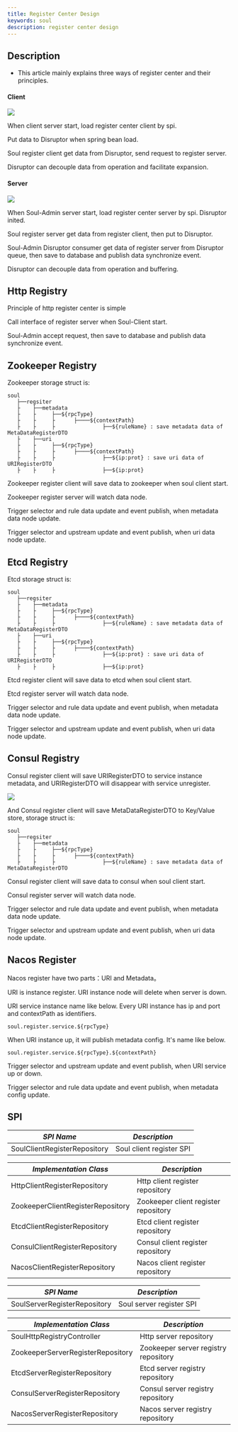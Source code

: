 ```yaml
---
title: Register Center Design
keywords: soul
description: register center design
---
```


## Description

* This article mainly explains three ways of register center and their principles.

#### Client

![](/img/soul/register/client.png)

When client server start, load register center client by spi.

Put data to Disruptor when spring bean load.

Soul register client get data from Disruptor, send request to register server.

Disruptor can decouple data from operation and facilitate expansion.

#### Server 

![](/img/soul/register/server.png)

When Soul-Admin server start, load register center server by spi. Disruptor inited.

Soul register server get data from register client, then put to Disruptor.

Soul-Admin Disruptor consumer get data of register server from Disruptor queue,  then save to database and publish data synchronize event.

Disruptor can decouple data from operation and buffering.


## Http Registry

Principle of http register center is simple

Call interface of register server when Soul-Client start.

Soul-Admin accept request,  then save to database and publish data synchronize event.

## Zookeeper Registry

Zookeeper storage struct is:

```
soul
   ├──regsiter
   ├    ├──metadata
   ├    ├     ├──${rpcType}
   ├    ├     ├      ├────${contextPath}
   ├    ├     ├               ├──${ruleName} : save metadata data of MetaDataRegisterDTO
   ├    ├──uri
   ├    ├     ├──${rpcType}
   ├    ├     ├      ├────${contextPath}
   ├    ├     ├               ├──${ip:prot} : save uri data of URIRegisterDTO
   ├    ├     ├               ├──${ip:prot}
```

Zookeeper register client will save data to zookeeper when soul client start.

Zookeeper register server will watch data node.

Trigger selector and rule data update and event publish, when metadata data node update.

Trigger selector and upstream update and event publish, when uri data node update.

## Etcd Registry

Etcd storage struct is:

```
soul
   ├──regsiter
   ├    ├──metadata
   ├    ├     ├──${rpcType}
   ├    ├     ├      ├────${contextPath}
   ├    ├     ├               ├──${ruleName} : save metadata data of MetaDataRegisterDTO
   ├    ├──uri
   ├    ├     ├──${rpcType}
   ├    ├     ├      ├────${contextPath}
   ├    ├     ├               ├──${ip:prot} : save uri data of URIRegisterDTO
   ├    ├     ├               ├──${ip:prot}
```

Etcd register client will save data to etcd when soul client start.

Etcd register server will watch data node.

Trigger selector and rule data update and event publish, when metadata data node update.

Trigger selector and upstream update and event publish, when uri data node update.

## Consul Registry

Consul register client will save URIRegisterDTO to service instance metadata, and URIRegisterDTO will disappear with service unregister. 

![](/img/soul/register/Consul-ui.png)

And Consul register client will save MetaDataRegisterDTO to Key/Value store, storage struct is:

```
soul
   ├──regsiter
   ├    ├──metadata
   ├    ├     ├──${rpcType}
   ├    ├     ├      ├────${contextPath}
   ├    ├     ├               ├──${ruleName} : save metadata data of MetaDataRegisterDTO

```

Consul register client will save data to consul when soul client start.

Consul register server will watch data node.

Trigger selector and rule data update and event publish, when metadata data node update.

Trigger selector and upstream update and event publish, when uri data node update.

## Nacos Register

Nacos register have two parts：URI and Metadata。

URI is instance register. URI instance node will delete when server is down.

URI service instance name like below. Every URI instance has ip and port and contextPath as identifiers.

```
soul.register.service.${rpcType}
```

When URI instance up, it will publish metadata config. It's name like below.

```
soul.register.service.${rpcType}.${contextPath}
```

Trigger selector and upstream update and event publish, when URI service up or down.

Trigger selector and rule data update and event publish, when metadata config update.

## SPI

| *SPI Name*                       | *Description*               |
| -------------------------------- | --------------------------- |
| SoulClientRegisterRepository     | Soul client register SPI       |

| *Implementation Class*           | *Description*               |
| -------------------------------- | --------------------------- |
| HttpClientRegisterRepository     | Http client register repository |
| ZookeeperClientRegisterRepository| Zookeeper client register repository |
| EtcdClientRegisterRepository     | Etcd client register repository |
| ConsulClientRegisterRepository   | Consul client register repository |
| NacosClientRegisterRepository    | Nacos client register repository |


| *SPI Name*                       | *Description*                 |
| -------------------------------- | ----------------------------- |
| SoulServerRegisterRepository     | Soul server register SPI      |

| *Implementation Class*           | *Description*                 |
| -------------------------------- | ----------------------------- |
| SoulHttpRegistryController       | Http server repository        |
| ZookeeperServerRegisterRepository| Zookeeper server registry repository |
| EtcdServerRegisterRepository     | Etcd server registry repository |
| ConsulServerRegisterRepository   | Consul server registry repository |
| NacosServerRegisterRepository    | Nacos server registry repository |
